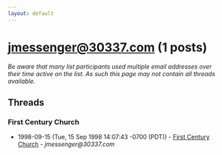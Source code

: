 ```yaml
---
layout: default
---
```


# jmessenger@30337.com (1 posts)

_Be aware that many list participants used multiple email addresses over their time active on the list. As such this page may not contain all threads available._

## Threads

### First Century Church
+ 1998-09-15 (Tue, 15 Sep 1998 14:07:43 -0700 (PDT)) - [First Century Church](/archive/1998/09/db8db1df0b5cf5c81f676ca87526bc23c909b92986f4c9e9839ee0ca37a00b2f) - _jmessenger@30337.com_

